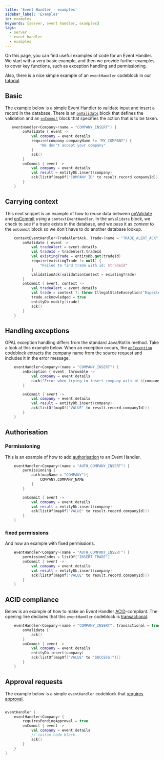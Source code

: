 ```yaml
---
title: 'Event Handler - examples'
sidebar_label: 'Examples'
id: examples
keywords: [server, event handler, examples]
tags:
  - server
  - event handler
  - examples
---
```




On this page, you can find useful examples of code for an Event Handler. We start with a very basic example, and then we provide further examples to cover key functions, such as exception handling and permissioning.

Also, there is a nice simple example of an `eventHandler` codeblock in our [tutorial](../../../getting-started/developer-training/training-content-day1/#event-handler). 


## Basic
The example below is a simple Event Handler to validate input and insert a record in the database. There is an [`onValidate`](../../../server/event-handler/basics/#adding-validation) block that defines the validation and an [`onCommit`](../../../server/event-handler/basics/#a-simple-example-of-an-event-handler) block that specifies the action that is to be taken.
```kotlin
   eventHandler<Company>(name = "COMPANY_INSERT") {
        onValidate { event ->
            val company = event.details
            require(company.companyName != "MY_COMPANY") {
                "We don't accept your company"
            }
            ack()
        }
        onCommit { event ->
            val company = event.details
            val result = entityDb.insert(company)
            ack(listOf(mapOf("COMPANY_ID" to result.record.companyId)))
        }
    }
```

## Carrying context
This next snippet is an example of how to reuse data between [onValidate](../../../server/event-handler/basics/#adding-validation) and [onCommit](../../../server/event-handler/basics/#a-simple-example-of-an-event-handler) using a `contextEventHandler`. In the `onValidate` block, we check to see if a trade exists in the database, and we pass it as _context_ to the `onCommit` block so we don't have to do another database lookup.

```kotlin
    contextEventHandler<TradeAlertAck, Trade>(name = "TRADE_ALERT_ACK") {
        onValidate { event ->
            val tradeAlert = event.details
            val tradeId = tradeAlert.tradeId
            val existingTrade = entityDb.get(tradeId)
            require(existingTrade != null) {
                "Failed to find trade with id: $tradeId"
            }
            validationAck(validationContext = existingTrade)
        }
        onCommit { event, context ->
            val tradeAlert = event.details
            val trade = context ?: throw IllegalStateException("Expected trade with id ${tradeAlert.tradeId} as context but it is missing")
            trade.acknowledged = true
            entityDb.modify(trade)
            ack()
        }
    }
```

## Handling exceptions
GPAL exception handling differs from the standard Java/Kotlin method. Take a look at this example below. When an exception occurs, the [`onException`](../../../server/event-handler/advanced/#onexception) codeblock extracts the company name from the source request and includes it in the error message.

```kotlin
    eventHandler<Company>(name = "COMPANY_INSERT") {
        onException { event, throwable ->
            val company = event.details
            nack("Error when trying to insert company with id ${company.companyId}! ${throwable.message}")
        }

        onCommit { event ->
            val company = event.details
            val result = entityDb.insert(company)
            ack(listOf(mapOf("VALUE" to result.record.companyId)))
        }
    }
```

## Authorisation
### Permissioning
This is an example of how to add [authorisation](../../../server/event-handler/advanced/#permissioning-and-permissioncodes)
to an Event Handler.

```kotlin
    eventHandler<Company>(name = "AUTH_COMPANY_INSERT") {
        permissioning {
            auth(mapName = "COMPANY"){
                COMPANY.COMPANY_NAME
            }
        }

        onCommit { event ->
            val company = event.details
            val result = entityDb.insert(company)
            ack(listOf(mapOf("VALUE" to result.record.companyId)))
        }
    }
```

### fixed permissions
And now an example with fixed permissions.

```kotlin
    eventHandler<Company>(name = "AUTH_COMPANY_INSERT") {
        permissionCodes = listOf("INSERT_TRADE")
        onCommit { event ->
            val company = event.details
            val result = entityDb.insert(company)
            ack(listOf(mapOf("VALUE" to result.record.companyId)))
        }
    }
```

## ACID compliance
Below is an example of how to make an Event Handler [ACID](../../../getting-started/glossary/glossary/#acid)-compliant. The opening line declares that this `eventHandler` codeblock is [transactional](../../../server/event-handler/basics/#transactional-event-handlers-acid).

```kotlin
    eventHandler<Company>(name = "COMPANY_INSERT", transactional = true) {
        onValidate {
            ack()
        }
        onCommit { event ->
            val company = event.details
            entityDb.insert(company)
            ack(listOf(mapOf("VALUE" to "SUCCESS!")))
        }
    }
```

## Approval requests
The example below is a simple `eventHandler` codeblock that [requires approval](../../../server/event-handler/advanced/#pending-approvals).
```kotlin

eventHandler {
    eventHandler<Company> {
        requiresPendingApproval = true
        onCommit { event ->
            val company = event.details
            // custom code block..
            ack()
        }
    }
}
```
